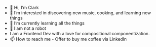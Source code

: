 - 👋 Hi, I’m Clark
- 👀 I’m interested in discovering new music, cooking, and learning new things
- 🌱 I’m currently learning all the things
- 💞️ I am not a robot
- I am a Frontend Dev with a love for compositional componentization.
- 📫 How to reach me - Offer to buy me coffee via LinkedIn

<!---
ClarkGH/ClarkGH is a ✨ special ✨ repository because its `README.md` (this file) appears on your GitHub profile.
You can click the Preview link to take a look at your changes.
--->
